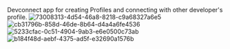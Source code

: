 Devconnect app for creating Profiles and connecting with other developer's profile.
![73008313-4d54-46a8-8218-c9a68327a6e5](https://user-images.githubusercontent.com/46092815/160403640-1078a79e-a891-4d3b-bdbf-8e024d49af55.jpg)
![cb31796b-858d-46de-8b64-d4a4a6fe4536](https://user-images.githubusercontent.com/46092815/160404370-6d51a846-b304-4acc-95a9-19da06b6f3c2.jpg)
![5233cfac-0c51-4904-9ab3-e6e0500c73ab](https://user-images.githubusercontent.com/46092815/160405391-3368ebca-3e35-4c9d-afac-3eff1977c34d.jpg)
![b184f48d-aebf-4375-ad5f-e32690a1576b](https://user-images.githubusercontent.com/46092815/160405488-0c5a2321-29a8-4a08-b8d3-587d06b709d9.jpg)
